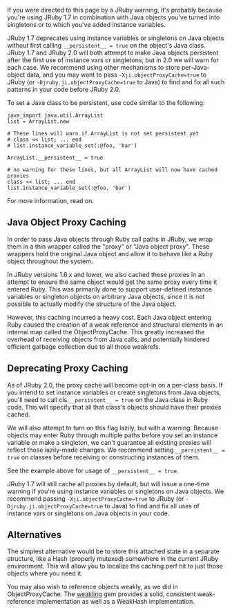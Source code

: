 If you were directed to this page by a JRuby warning, it's probably because you're using JRuby 1.7 in combination with Java objects you've turned into singletons or to which you've added instance variables.

JRuby 1.7 deprecates using instance variables or singletons on Java objects without first calling ```__persistent__ = true``` on the object's Java class. JRuby 1.7 and JRuby 2.0 will both attempt to make Java objects persistent after the first use of instance vars or singletons, but in 2.0 we will warn for each case. We recommend using other mechanisms to store per-Java-object data, and you may want to pass ```-Xji.objectProxyCache=true``` to JRuby (or ```-Djruby.ji.objectProxyCache=true``` to Java) to find and fix all such patterns in your code before JRuby 2.0.

To set a Java class to be persistent, use code similar to the following:

```
java_import java.util.ArrayList
list = ArrayList.new

# These lines will warn if ArrayList is not set persistent yet
# class << list; ... end
# list.instance_variable_set(:@foo, 'bar')

ArrayList.__persistent__ = true

# no warning for these lines, but all ArrayList will now have cached proxies
class << list; ... end
list.instance_variable_set(:@foo, 'bar')
```

For more information, read on.

Java Object Proxy Caching
-------------------------

In order to pass Java objects through Ruby call paths in JRuby, we wrap them in a thin wrapper called the "proxy" or "Java object proxy". These wrappers hold the original Java object and allow it to behave like a Ruby object throughout the system.

In JRuby versions 1.6.x and lower, we also cached these proxies in an attempt to ensure the same object would get the same proxy every time it entered Ruby. This was primarily done to support user-defined instance variables or singleton objects on arbitrary Java objects, since it is not possible to actually modify the structure of the Java object.

However, this caching incurred a heavy cost. Each Java object entering Ruby caused the creation of a weak reference and structural elements in an internal map called the ObjectProxyCache. This greatly increased the overhead of receiving objects from Java calls, and potentially hindered efficient garbage collection due to all those weakrefs.

Deprecating Proxy Caching
-------------------------

As of JRuby 2.0, the proxy cache will become opt-in on a per-class basis. If you intend to set instance variables or create singletons from Java objects, you'll need to call cls.```__persistent__ = true``` on the Java class in Ruby code. This will specify that all that class's objects should have their proxies cached.

We will also attempt to turn on this flag lazily, but with a warning. Because objects may enter Ruby through multiple paths before you set an instance variable or make a singleton, we can't guarantee all existing proxies will reflect those lazily-made changes. We recommend setting ```__persistent__ = true``` on classes before receiving or constructing instances of them.

See the example above for usage of ```__persistent__ = true```.

JRuby 1.7 will still cache all proxies by default, but will issue a one-time warning if you're using instance variables or singletons on Java objects. We recommend passing ```-Xji.objectProxyCache=true``` to JRuby (or ```-Djruby.ji.objectProxyCache=true``` to Java) to find and fix all uses of instance vars or singletons on Java objects in your code.

Alternatives
------------

The simplest alternative would be to store this attached state in a separate structure, like a Hash (properly mutexed) somewhere in the current JRuby environment. This will allow you to localize the caching perf hit to just those objects where you need it.

You may also wish to reference objects weakly, as we did in ObjectProxyCache. The [weakling](https://rubygems.org/gems/weakling) gem provides a solid, consistent weak-reference implementation as well as a WeakHash implementation.
